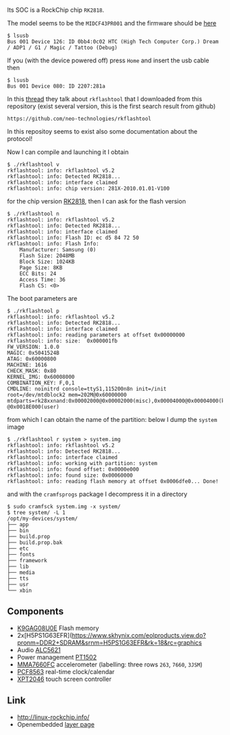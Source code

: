Its SOC is a RockChip chip ``RK2818``.

The model seems to be the ``MIDCF43PR001`` and the firmware should be [here](http://www.southerntelecom.com/polaroidsupport/firmware/)

```
$ lsusb 
Bus 001 Device 126: ID 0bb4:0c02 HTC (High Tech Computer Corp.) Dream / ADP1 / G1 / Magic / Tattoo (Debug)
```

If you (with the device powered off) press ``Home`` and insert the usb cable then

```
$ lsusb 
Bus 001 Device 080: ID 2207:281a  
```

In this [thread](http://forum.xda-developers.com/showthread.php?t=1286305) they talk about ``rkflashtool``
that I downloaded from this repository (exist several version, this is the first search result from github)

    https://github.com/neo-technologies/rkflashtool

In this repositoy seems to exist also some documentation about the protocol!

Now I can compile and launching it I obtain

```
$ ./rkflashtool v
rkflashtool: info: rkflashtool v5.2
rkflashtool: info: Detected RK2818...
rkflashtool: info: interface claimed
rkflashtool: info: chip version: 281X-2010.01.01-V100
```

for the chip version [RK2818](http://www.rock-chips.com/a/en/products/RK28_Series/2013/0730/331.html), then I can ask for the flash version

```
$ ./rkflashtool n
rkflashtool: info: rkflashtool v5.2
rkflashtool: info: Detected RK2818...
rkflashtool: info: interface claimed
rkflashtool: info: Flash ID: ec d5 84 72 50
rkflashtool: info: Flash Info:
	Manufacturer: Samsung (0)
	Flash Size: 2048MB
	Block Size: 1024KB
	Page Size: 8KB
	ECC Bits: 24
	Access Time: 36
	Flash CS: <0>
```

The boot parameters are

```
$ ./rkflashtool p
rkflashtool: info: rkflashtool v5.2
rkflashtool: info: Detected RK2818...
rkflashtool: info: interface claimed
rkflashtool: info: reading parameters at offset 0x00000000
rkflashtool: info: size:  0x000001fb
FW_VERSION: 1.0.0
MAGIC: 0x5041524B
ATAG: 0x60000800
MACHINE: 1616
CHECK_MASK: 0x80
KERNEL_IMG: 0x60008000
COMBINATION_KEY: F,0,1
CMDLINE: noinitrd console=ttyS1,115200n8n init=/init root=/dev/mtdblock2 mem=202M@0x60000000 mtdparts=rk28xxnand:0x00002000@0x00002000(misc),0x00004000@0x00004000(kernel),0x00002000@0x00008000(boot),0x00004000@0x0000A000(recovery),0x00060000@0x0000E000(system),0x00066000@0x0006E000(backup),0x0003A000@0x000D4000(cache),0x00080000@0x0010E000(userdata),-@0x0018E000(user)
```

from which I can obtain the name of the partition: below I dump the ``system`` image

```
$ ./rkflashtool r system > system.img
rkflashtool: info: rkflashtool v5.2
rkflashtool: info: Detected RK2818...
rkflashtool: info: interface claimed
rkflashtool: info: working with partition: system
rkflashtool: info: found offset: 0x0000e000
rkflashtool: info: found size: 0x00060000
rkflashtool: info: reading flash memory at offset 0x0006dfe0... Done!
```

and with the ``cramfsprogs`` package I decompress it in a directory

```
$ sudo cramfsck system.img -x system/
$ tree system/ -L 1
/opt/my-devices/system/
├── app
├── bin
├── build.prop
├── build.prop.bak
├── etc
├── fonts
├── framework
├── lib
├── media
├── tts
├── usr
└── xbin
```


## Components

 - [K9GAG08U0E](http://n2k1.com/n2k1/NB7/PDF/K9GAG08U0E.pdf) Flash memory
 - 2x[H5PS1G63EFR](https://www.skhynix.com/eolproducts.view.do?pronm=DDR2+SDRAM&srnm=H5PS1G63EFR&rk=18&rc=graphics
 - Audio [ALC5621](https://www.11h.net/blog/wp-content/uploads/2010/08/ALC5621.pdf)
 - Power management [PT1502](https://www.icware.ru/pdf/0000945.pdf)
 - [MMA7660FC](https://www.nxp.com/docs/en/data-sheet/MMA7660FC.pdf) accelerometer (labelling: three rows ``263``, ``7660``, ``3JSM``)
 - [PCF8563](https://www.nxp.com/docs/en/data-sheet/PCF8563.pdf) real-time clock/calendar
 - [XPT2046](https://www.buydisplay.com/download/ic/XPT2046.pdf) touch screen controller

## Link

 - http://linux-rockchip.info/
 - Openembedded [layer page](http://layers.openembedded.org/layerindex/branch/master/layer/meta-rockchip/)
